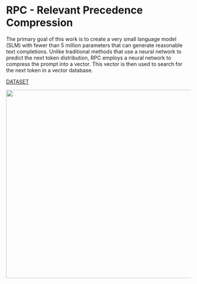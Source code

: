 # RPC - Relevant Precedence Compression

The primary goal of this work is to create a very small language model (SLM) with fewer than 5 million parameters that can generate reasonable text completions. Unlike traditional methods that use a neural network to predict the next token distribution, RPC employs a neural network to compress the prompt into a vector. This vector is then used to search for the next token in a vector database.

[DATASET](https://www.kaggle.com/datasets/pedrocas15/rpc-dataset)

<img src="https://github.com/user-attachments/assets/5c7223cc-a731-4bc2-bc87-507c651215d2" height="512">

